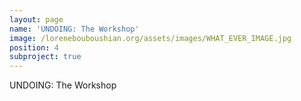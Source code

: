 ```yaml
---
layout: page
name: 'UNDOING: The Workshop'
image: /lorenebouboushian.org/assets/images/WHAT_EVER_IMAGE.jpg
position: 4
subproject: true
---
```


UNDOING: The Workshop
